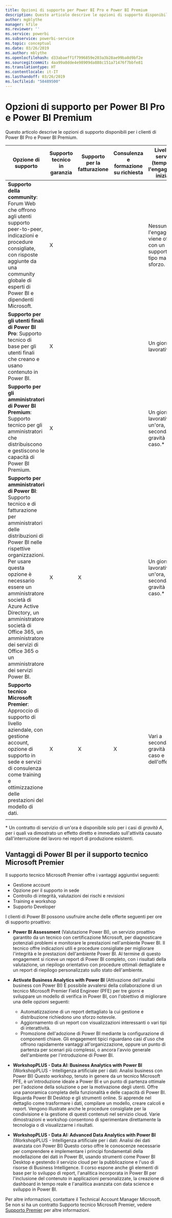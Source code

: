 ```yaml
---
title: Opzioni di supporto per Power BI Pro e Power BI Premium
description: Questo articolo descrive le opzioni di supporto disponibili per i clienti di Power BI Pro e Power BI Premium.
author: mgblythe
manager: kfile
ms.reviewer: ''
ms.service: powerbi
ms.subservice: powerbi-service
ms.topic: conceptual
ms.date: 03/26/2019
ms.author: mblythe
ms.openlocfilehash: d33abaeff1f7996859e203a3b28ae99ba8d9bf2e
ms.sourcegitcommit: 4aa99a8dde4e98909da888c151a71476f7bbfe81
ms.translationtype: HT
ms.contentlocale: it-IT
ms.lasthandoff: 03/26/2019
ms.locfileid: "58489500"
---
```

# <a name="power-bi-pro-and-power-bi-premium-support-options"></a>Opzioni di supporto per Power BI Pro e Power BI Premium

Questo articolo descrive le opzioni di supporto disponibili per i clienti di Power BI Pro e Power BI Premium.

| **Opzione di supporto** | **Supporto tecnico in garanzia** | **Supporto per la fatturazione** | **Consulenza e formazione su richiesta** | **Livello di servizio <br>(tempo per l'engagement iniziale)** | **Canale di supporto** |
| --- | --- | --- | --- | --- | --- |
| **Supporto della community**: Forum Web che offrono agli utenti supporto peer-to-peer, indicazioni e procedure consigliate, con risposte aggiunte da una community globale di esperti di Power BI e dipendenti Microsoft. | X |   |   | Nessuno, l'engagement viene offerto con un supporto di tipo massimo sforzo. | [Community di Power BI](https://community.powerbi.com) |
| **Supporto per gli utenti finali di Power BI Pro**: Supporto tecnico di base per gli utenti finali che creano e usano contenuto in Power BI. | X |   |   | Un giorno lavorativo. | [Sito del supporto tecnico di Power BI](https://support.powerbi.com)  |
| **Supporto per gli amministratori di Power BI Premium**: Supporto tecnico per gli amministratori che distribuiscono e gestiscono le capacità di Power BI Premium. | X |   |   | Un giorno lavorativo o un'ora, a seconda della gravità del caso.\* | [Sito del supporto tecnico di Power BI](https://support.powerbi.com)<br>OPPURE<br>[Interfaccia di amministrazione di Microsoft 365](https://portal.office.com/adminportal)<br>OPPURE<br> Layout |
| **Supporto per amministratori di Power BI**: Supporto tecnico e di fatturazione per amministratori delle distribuzioni di Power BI nelle rispettive organizzazioni.  Per usare questa opzione è necessario essere un amministratore società di Azure Active Directory, un amministratore società di Office 365, un amministratore dei servizi di Office 365 o un amministratore dei servizi Power BI. | X | X |   | Un giorno lavorativo o un'ora, a seconda della gravità del caso.\* | [Interfaccia di amministrazione di Microsoft 365](https://portal.office.com/adminportal)<br>OPPURE<br> Layout |
| **Supporto tecnico Microsoft Premier**: Approccio di supporto di livello aziendale, con gestione account, opzione di supporto in sede e servizi di consulenza come training e ottimizzazione delle prestazioni del modello di dati. | X | X | X | Vari a seconda della gravità del caso e dell'offerta.\* | Technical Account Manager <br>OPPURE<br> [Interfaccia di amministrazione di Microsoft 365](https://portal.office.com/adminportal) |
| | | | | | |

\* Un contratto di servizio di un'ora è disponibile solo per i casi di _gravità A_, per i quali va dimostrato un effetto diretto e immediato sull'attività causato dall'interruzione del lavoro nei report di produzione esistenti.

## <a name="power-bi-benefits-for-microsoft-premier-support"></a>Vantaggi di Power BI per il supporto tecnico Microsoft Premier

Il supporto tecnico Microsoft Premier offre i vantaggi aggiuntivi seguenti:

- Gestione account
- Opzione per il supporto in sede
- Controllo di integrità, valutazioni dei rischi e revisioni
- Training e workshop
- Supporto Developer

I clienti di Power BI possono usufruire anche delle offerte seguenti per ore di supporto proattivo:

 - **Power BI Assessment** (Valutazione Power BI), un servizio proattivo garantito da un tecnico con certificazione Microsoft, per diagnosticare potenziali problemi e monitorare le prestazioni nell'ambiente Power BI. Il tecnico offre indicazioni utili e procedure consigliate per migliorare l'integrità e le prestazioni dell'ambiente Power BI. Al termine di questo engagement si riceve un report di Power BI completo, con i risultati della valutazione, un riepilogo orientativo con procedure ottimali dettagliate e un report di riepilogo personalizzato sullo stato dell'ambiente.

 - **Activate Business Analytics with Power BI** (Attivazione dell'analisi business con Power BI) È possibile avvalersi della collaborazione di un tecnico Microsoft Premier Field Engineer (PFE) per tre giorni e sviluppare un modello di verifica in Power BI, con l'obiettivo di migliorare una delle opzioni seguenti:
    - Automatizzazione di un report dettagliato la cui gestione e distribuzione richiedono uno sforzo notevole.
    - Aggiornamento di un report con visualizzazioni interessanti o vari tipi di interattività. 
    - Promozione dell'adozione di Power BI mediante la configurazione di componenti chiave. Gli engagement tipici riguardano casi d'uso che offrono rapidamente vantaggi all'organizzazione, oppure un punto di partenza per scenari più complessi, o ancora l'avvio generale dell'ambiente per l'introduzione di Power BI.

  - **WorkshopPLUS - Data AI: Business Analytics with Power BI** (WorkshopPLUS - Intelligenza artificiale per i dati: Analisi business con Power BI) Questo workshop, tenuto in genere da un tecnico Microsoft PFE, è un'introduzione ideale a Power BI e un punto di partenza ottimale per l'adozione della soluzione o per la motivazione degli utenti.
Offre una panoramica completa della funzionalità e delle capacità di Power BI. Riguarda Power BI Desktop e gli strumenti online. Si apprende nel dettaglio come trasformare i dati, compilare un modello, creare calcoli e report. Vengono illustrate anche le procedure consigliate per la condivisione e la gestione di questi contenuti nel servizio cloud. Varie dimostrazioni e workshop consentono di sperimentare direttamente la tecnologia o di visualizzarne i risultati.

  - **WorkshopPLUS - Data AI: Advanced Data Analytics with Power BI** (WorkshopPLUS - Intelligenza artificiale per i dati: Analisi dei dati avanzata con Power BI) Questo corso offre le conoscenze necessarie per comprendere e implementare i principi fondamentali della modellazione dei dati in Power BI, usando strumenti come Power BI Desktop e gestendo il servizio cloud per la pubblicazione e l'uso di risorse di Business Intelligence. Il corso espone anche gli elementi di base per lo sviluppo di report, l'analitica incorporata in Power BI per l'inclusione del contenuto in applicazioni personalizzate, la creazione di dashboard in tempo reale e l'analitica avanzata con data science e sviluppo in Power BI.

Per altre informazioni, contattare il Technical Account Manager Microsoft. Se non si ha un contratto Supporto tecnico Microsoft Premier, vedere [Supporto Premier](https://support.microsoft.com/en-us/premier) per altre informazioni.
